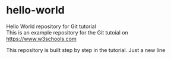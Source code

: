 ﻿# hello-world  
Hello World repository for Git tutorial  
This is an example repository for the Git tutoial on https://www.w3schools.com  
  
This repository is built step by step in the tutorial.
Just a new line

